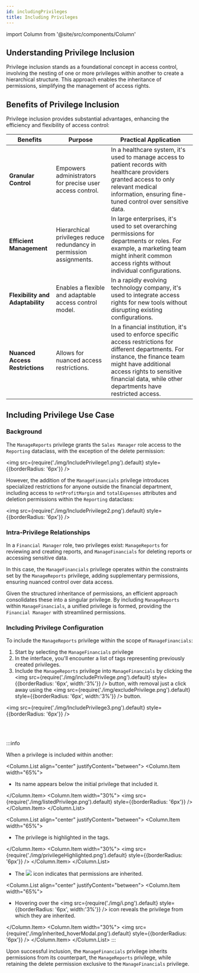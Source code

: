 ```yaml
---
id: includingPrivileges
title: Including Privileges
---
```


import Column from '@site/src/components/Column'   

## Understanding Privilege Inclusion 

Privilege inclusion stands as a foundational concept in access control, involving the nesting of one or more privileges within another to create a hierarchical structure. This approach enables the inheritance of permissions, simplifying the management of access rights.

## Benefits of Privilege Inclusion

Privilege inclusion provides substantial advantages, enhancing the efficiency and flexibility of access control:

|Benefits | Purpose | Practical Application|
|---------|------------|----------------------|
| **Granular Control** |Empowers administrators for precise user access control.|In a healthcare system, it's used to manage access to patient records with healthcare providers granted access to only relevant medical information, ensuring fine-tuned control over sensitive data.|
| **Efficient Management**|Hierarchical privileges reduce redundancy in permission assignments.|In large enterprises, it's used to set overarching permissions for departments or roles. For example, a marketing team might inherit common access rights without individual configurations.|
| **Flexibility and Adaptability**|Enables a flexible and adaptable access control model.|In a rapidly evolving technology company, it's used to integrate access rights for new tools without disrupting existing configurations.|
| **Nuanced Access Restrictions**|Allows for nuanced access restrictions.|In a financial institution, it's used to enforce specific access restrictions for different departments. For instance, the finance team might have additional access rights to sensitive financial data, while other departments have restricted access.|


## Including Privilege Use Case

### Background

The `ManageReports` privilege grants the `Sales Manager` role access to the `Reporting` dataclass, with the exception of the delete permission:

<img src={require('./img/IncludePrivilege1.png').default} style={{borderRadius: '6px'}} />

However, the addition of the `ManageFinancials` privilege introduces specialized restrictions for anyone outside the financial department, including access to `netProfitMargin` and `totalExpenses` attributes and deletion permissions within the `Reporting` dataclass:

<img src={require('./img/IncludePrivilege2.png').default} style={{borderRadius: '6px'}} />

### Intra-Privilege Relationships

In a `Financial Manager` role, two privileges exist: `ManageReports` for reviewing and creating reports, and `ManageFinancials` for deleting reports or accessing sensitive data. 

In this case, the `ManageFinancials` privilege operates within the constraints set by the `ManageReports` privilege, adding supplementary permissions, ensuring nuanced control over data access.

Given the structured inheritance of permissions, an efficient approach consolidates these into a singular privilege. By including `ManageReports` within `ManageFinancials`, a unified privilege is formed, providing the `Financial Manager` with streamlined permissions. 

### Including Privilege Configuration

To include the `ManageReports` privilege within the scope of `ManageFinancials`:

1. Start by selecting the `ManageFinancials` privilege
2. In the interface, you'll encounter a list of tags representing previously created privileges. 
3. Include the `ManageReports` privilege into `ManageFinancials` by clicking the <img src={require('./img/includePrivilege.png').default} style={{borderRadius: '6px', width:'3%'}} /> button, with removal just a click away using the  <img src={require('./img/excludePrivilege.png').default} style={{borderRadius: '6px', width:'3%'}} /> button.

<img src={require('./img/IncludePrivilege3.png').default} style={{borderRadius: '6px'}} />

<br/><br/>

:::info


When a privilege is included within another:

<Column.List align="center" justifyContent="between">
    <Column.Item width="65%">
        <ul>
            <li>Its name appears below the initial privilege that included it.</li>
        </ul>
    </Column.Item>
    <Column.Item width="30%">
		<img src={require('./img/listedPrivilege.png').default} style={{borderRadius: '6px'}} />
    </Column.Item>
</Column.List>

<Column.List align="center" justifyContent="between">
    <Column.Item width="65%">
        <ul>
            <li>The privilege is highlighted in the tags.</li>
        </ul>
    </Column.Item>
    <Column.Item width="30%">
        <img src={require('./img/privilegeHighlighted.png').default} style={{borderRadius: '6px'}} />
    </Column.Item>
</Column.List>

<ul>
    <li>The <img src={require('./img/inherit.png').default} style={{borderRadius: '6px', width:'2%'}} /> icon indicates that permissions are inherited.</li>
</ul>

<Column.List align="center" justifyContent="between">
    <Column.Item width="65%">
        <ul>
            <li>Hovering over the <img src={require('./img/i.png').default} style={{borderRadius: '6px', width:'3%'}} /> icon reveals the privilege from which they are inherited.</li>
        </ul>
    </Column.Item>
    <Column.Item width="30%">
		<img src={require('./img/inherited_hoverModal.png').default} style={{borderRadius: '6px'}} />
    </Column.Item>
</Column.List>
:::

Upon successful inclusion, the `ManageFinancials` privilege inherits permissions from its counterpart, the `ManageReports` privilege, while retaining the delete permission exclusive to the `ManageFinancials` privilege.




